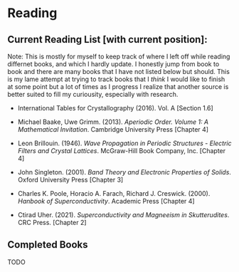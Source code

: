 # Reading

## Current Reading List [with current position]:

Note: This is mostly for myself to keep track of where I left off while reading differnet books, and which I hardly update.  I honestly jump from book to book and there are many books that I have not listed below but should.  This is my lame attempt at trying to track books that I *think* I would like to finish at some point but a lot of times as I progress I realize that another source is better suited to fill my curiousity, especially with research.

* International Tables for Crystallography (2016). Vol. A [Section 1.6]
  
* Michael Baake, Uwe Grimm. (2013). *Aperiodic Order. Volume 1: A Mathematical Invitation*. Cambridge University Press [Chapter 4]

* Leon Brillouin. (1946). *Wave Propagation in Periodic Structures - Electric Filters and Crystal Lattices*. McGraw-Hill Book Company, Inc. [Chapter 4]

* John Singleton. (2001). *Band Theory and Electronic Properties of Solids*. Oxford University Press [Chapter 3]

* Charles K. Poole, Horacio A. Farach, Richard J. Creswick. (2000). *Hanbook of Superconductivity*. Academic Press [Chapter 4]

* Ctirad Uher. (2021). *Superconductivity and Magneeism in Skutterudites*. CRC Press. [Chapter 2]


## Completed Books

TODO
